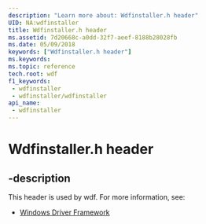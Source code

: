 ```yaml
---
description: "Learn more about: Wdfinstaller.h header"
UID: NA:wdfinstaller
title: Wdfinstaller.h header
ms.assetid: 7d20668c-a0dd-32f7-aeef-8188b28028fb
ms.date: 05/09/2018
keywords: ["Wdfinstaller.h header"]
ms.keywords: 
ms.topic: reference
tech.root: wdf
f1_keywords:
 - wdfinstaller
 - wdfinstaller/wdfinstaller
api_name:
 - wdfinstaller
---
```


# Wdfinstaller.h header


## -description

This header is used by wdf. For more information, see:

- [Windows Driver Framework](../_wdf/index.md)

